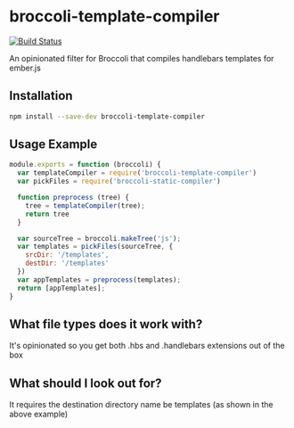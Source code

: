 # broccoli-template-compiler

[![Build Status](https://secure.travis-ci.org/toranb/broccoli-template-compiler.png?branch=master)](https://travis-ci.org/toranb/broccoli-template-compiler)

An opinionated filter for Broccoli that compiles handlebars templates for ember.js

## Installation

```bash
npm install --save-dev broccoli-template-compiler
```

## Usage Example

```js
module.exports = function (broccoli) {
  var templateCompiler = require('broccoli-template-compiler')
  var pickFiles = require('broccoli-static-compiler')

  function preprocess (tree) {
    tree = templateCompiler(tree);
    return tree
  }

  var sourceTree = broccoli.makeTree('js');
  var templates = pickFiles(sourceTree, {
    srcDir: '/templates',
    destDir: '/templates'
  })
  var appTemplates = preprocess(templates);
  return [appTemplates];
}
```

## What file types does it work with?

It's opinionated so you get both .hbs and .handlebars extensions out of the box

## What should I look out for?

It requires the destination directory name be templates (as shown in the above example)
